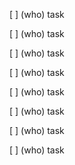 [ ] (who) task

[ ] (who) task

[ ] (who) task

[ ] (who) task

[ ] (who) task

[ ] (who) task

[ ] (who) task

[ ] (who) task
